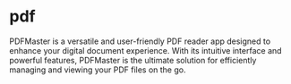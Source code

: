 # pdf

PDFMaster is a versatile and user-friendly PDF reader app designed to enhance your digital document experience. With its intuitive interface and powerful features, PDFMaster is the ultimate solution for efficiently managing and viewing your PDF files on the go.
